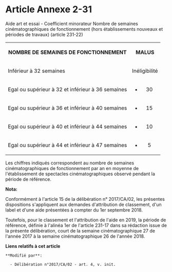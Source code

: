 # Article Annexe 2-31

Aide art et essai - Coefficient minorateur Nombre de semaines cinématographiques de fonctionnement (hors établissements
nouveaux et périodes de travaux) (article 231-22)

<table>
  <tbody>
    <tr>
      <th>

NOMBRE DE SEMAINES DE FONCTIONNEMENT</th>
      <th>

MALUS</th>
    </tr>
    <tr>
      <td align="left">

Inférieur à 32 semaines</td>
      <td align="center">

Inéligibilité</td>
    </tr>
    <tr>
      <td align="left">

Egal ou supérieur à 32 et inférieur à 36 semaines</td>
      <td align="center">

- 30</td>
    </tr>
    <tr>
      <td align="left">

Egal ou supérieur à 36 et inférieur à 40 semaines</td>
      <td align="center">

- 15</td>
    </tr>
    <tr>
      <td align="left">

Egal ou supérieur à 40 et inférieur à 44 semaines</td>
      <td align="center">

- 10</td>
    </tr>
    <tr>
      <td align="left">

Egal ou supérieur à 44 et inférieur à 47 semaines</td>
      <td align="center">

- 5</td>
    </tr>
  </tbody>
</table>

Les chiffres indiqués correspondent au nombre de semaines cinématographiques de fonctionnement par an en moyenne de
l'établissement de spectacles cinématographiques observé pendant la période de référence.

**Nota:**

Conformément à l'article 15 de la délibération n° 2017/CA/02, les présentes dispositions s'appliquent aux demandes
d'attribution de classement, d'un label et d'une aide présentées à compter du 1er septembre 2018.

Toutefois, pour le classement et l'attribution de l'aide en 2019, la période de référence, définie à l'alinéa 1er de
l'article 231-17 dans sa rédaction issue de la présente délibération, court de la semaine cinématographique 27 de l'année
2017 à la semaine cinématographique 26 de l'année 2018.

**Liens relatifs à cet article**

	**Modifié par**:

	  - Délibération n°2017/CA/02 - art. 4, v. init.
